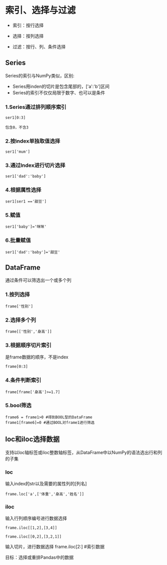 # 索引、选择与过滤

+ 索引：按行选择

+ 选择：按列选择

+ 过滤：按行、列、条件选择

## Series
Series的索引与NumPy类似，区别:
+ Series用inden的切片是包含尾部的，['a':'b']区间
+ Series的索引不仅仅局限于数字、也可以是条件

### 1.Series通过排列顺序索引
    ser1[0:3]
    
    包含0，不含3
  
### 2.按index单独取值选择
    ser1['mum']

### 3.通过Index进行切片选择
    ser1['dad':'baby']
    
### 4.根据属性选择
    ser1[ser1 =='甜豆']

### 5.赋值
    ser1['baby']='咪咪'

### 6.批量赋值
    ser1['dad':'baby']='甜豆'

## DataFrame

通过条件可以筛选出一个或多个列

### 1.按列选择
    frame['性别']
    
### 2.选择多个列
    frame[['性别','身高']]
    
    
### 3.根据顺序切片索引
是frame数据的顺序，不是index

    frame[0:3]
    
### 4.条件判断索引

    frame[frame['身高']>=1.7]
    
### 5.bool筛选
    frame6 = frame1>0 #得到BOOL型的DataFrame
    frame1[frame6]=0 #通过BOOL对frame1进行筛选
    
## loc和iloc选择数据

支持以loc轴标签或iloc整数轴标签，从DataFrame中以NumPy的语法选出行和列的子集
### loc
    
输入index的str以及需要的属性列的[列名]
    
    frame.loc['a',['体重','身高','姓名']]
    
    
### iloc

输入行列顺序编号进行数据选择    

    frame.iloc[[1,2],[3,4]]
    
    frame.iloc[[0,2],[3,2,1]]
    
    
输入切片，进行数据选择
    frame.iloc[2:] #索引数据


目标：选择或重排Pandas中的数据
